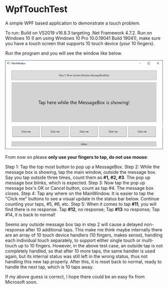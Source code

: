 # WpfTouchTest
A simple WPF based application to demonstrate a touch problem.

To run: 
Build on VS2019 v16.8.3 targeting .Net Framework 4.7.2.
Run on Windows 10 (I am using Windows 10 Pro 10.0.19041 Build 19041), make sure you have a touch screen that supports 10 touch device (your 10 fingers).

Run the program and you will see the window like below.

<img src=https://github.com/GuangSunshine/WpfTouchTest/blob/main/TouchTestApp_screenshot.png/>

From now on please **only use your fingers to tap, do not use mouse**:

Step 1: Tap the top most button to pop up a MessageBox.
Step 2: While the message box is showing, tap the main window, outside the message box. Say you tap outside three times, count them as **#1, #2, #3**. The pop up message box blinks, which is expected.
Step 3: Now tap the pop up message box's OK or Cancel button, count as tap #4. The message box closes.
Step 4: Tap any where on the MainWindow. It is easier to tap the "Click me" buttons to see a visual update in the status bar below. Continue counting your taps, #5, #6, etc.
Step 5: When it comes to tap **#11**, you will find there is no response. Tap **#12**, no response; Tap **#13** no response; Tap #14, it is back to normal!

Seems any outside message box tap in step 2 will cause a delayed non-response after 10 additional taps. This make me think maybe internally there are an array of 10 touch device handlers (10 fingers, makes sense), handling each individual touch separately, to support either single touch or multi-touch up to 10 fingers. However, in the above test case, an outside tap is not completely handled, so that after 10 more taps, the same handler is used again, but its internal status was still left in the wrong status, thus not handling this new tap properly. After this, it is reset back to normal, ready to handle the next tap, which is 10 taps away.

If my above guess is correct, I hope there could be an easy fix from Microsoft soon.
